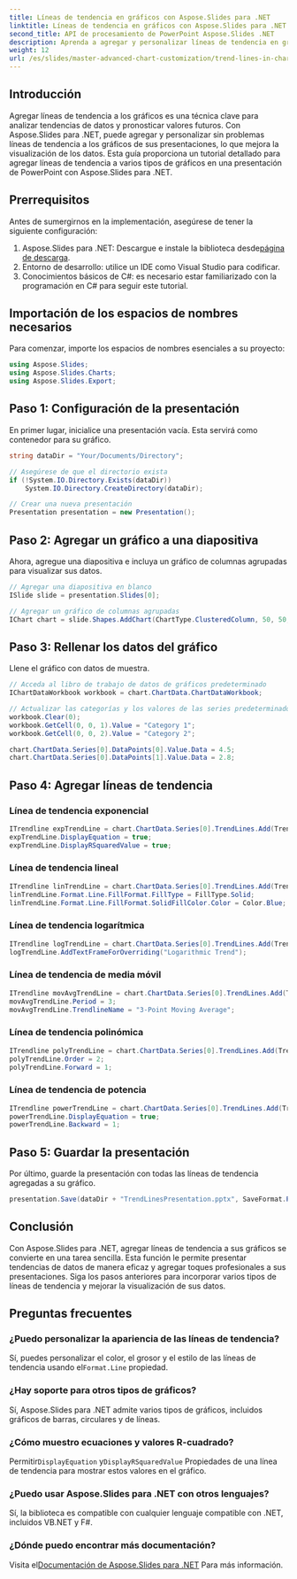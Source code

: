 ```yaml
---
title: Líneas de tendencia en gráficos con Aspose.Slides para .NET
linktitle: Líneas de tendencia en gráficos con Aspose.Slides para .NET
second_title: API de procesamiento de PowerPoint Aspose.Slides .NET
description: Aprenda a agregar y personalizar líneas de tendencia en gráficos con Aspose.Slides para .NET. Esta guía completa cubre líneas de tendencia exponenciales, lineales, logarítmicas, polinómicas y de promedio móvil para mejorar la visualización de datos.
weight: 12
url: /es/slides/master-advanced-chart-customization/trend-lines-in-charts/
---
```

## Introducción  

Agregar líneas de tendencia a los gráficos es una técnica clave para analizar tendencias de datos y pronosticar valores futuros. Con Aspose.Slides para .NET, puede agregar y personalizar sin problemas líneas de tendencia a los gráficos de sus presentaciones, lo que mejora la visualización de los datos. Esta guía proporciona un tutorial detallado para agregar líneas de tendencia a varios tipos de gráficos en una presentación de PowerPoint con Aspose.Slides para .NET.  

## Prerrequisitos  

Antes de sumergirnos en la implementación, asegúrese de tener la siguiente configuración:  

1.  Aspose.Slides para .NET: Descargue e instale la biblioteca desde[página de descarga](https://releases.aspose.com/slides/net/).  
2. Entorno de desarrollo: utilice un IDE como Visual Studio para codificar.  
3. Conocimientos básicos de C#: es necesario estar familiarizado con la programación en C# para seguir este tutorial.  

## Importación de los espacios de nombres necesarios  

Para comenzar, importe los espacios de nombres esenciales a su proyecto:  

```csharp
using Aspose.Slides;
using Aspose.Slides.Charts;
using Aspose.Slides.Export;
```

## Paso 1: Configuración de la presentación  

En primer lugar, inicialice una presentación vacía. Esta servirá como contenedor para su gráfico.  

```csharp
string dataDir = "Your/Documents/Directory";

// Asegúrese de que el directorio exista
if (!System.IO.Directory.Exists(dataDir))
    System.IO.Directory.CreateDirectory(dataDir);

// Crear una nueva presentación
Presentation presentation = new Presentation();
```

## Paso 2: Agregar un gráfico a una diapositiva  

Ahora, agregue una diapositiva e incluya un gráfico de columnas agrupadas para visualizar sus datos.  

```csharp
// Agregar una diapositiva en blanco
ISlide slide = presentation.Slides[0];

// Agregar un gráfico de columnas agrupadas
IChart chart = slide.Shapes.AddChart(ChartType.ClusteredColumn, 50, 50, 500, 400);
```

## Paso 3: Rellenar los datos del gráfico  

Llene el gráfico con datos de muestra.  

```csharp
// Acceda al libro de trabajo de datos de gráficos predeterminado
IChartDataWorkbook workbook = chart.ChartData.ChartDataWorkbook;

// Actualizar las categorías y los valores de las series predeterminados
workbook.Clear(0);
workbook.GetCell(0, 0, 1).Value = "Category 1";
workbook.GetCell(0, 0, 2).Value = "Category 2";

chart.ChartData.Series[0].DataPoints[0].Value.Data = 4.5;
chart.ChartData.Series[0].DataPoints[1].Value.Data = 2.8;
```

## Paso 4: Agregar líneas de tendencia  

### Línea de tendencia exponencial  

```csharp
ITrendline expTrendLine = chart.ChartData.Series[0].TrendLines.Add(TrendlineType.Exponential);
expTrendLine.DisplayEquation = true;
expTrendLine.DisplayRSquaredValue = true;
```

### Línea de tendencia lineal  

```csharp
ITrendline linTrendLine = chart.ChartData.Series[0].TrendLines.Add(TrendlineType.Linear);
linTrendLine.Format.Line.FillFormat.FillType = FillType.Solid;
linTrendLine.Format.Line.FillFormat.SolidFillColor.Color = Color.Blue;
```

### Línea de tendencia logarítmica  

```csharp
ITrendline logTrendLine = chart.ChartData.Series[0].TrendLines.Add(TrendlineType.Logarithmic);
logTrendLine.AddTextFrameForOverriding("Logarithmic Trend");
```

### Línea de tendencia de media móvil  

```csharp
ITrendline movAvgTrendLine = chart.ChartData.Series[0].TrendLines.Add(TrendlineType.MovingAverage);
movAvgTrendLine.Period = 3;
movAvgTrendLine.TrendlineName = "3-Point Moving Average";
```

### Línea de tendencia polinómica  

```csharp
ITrendline polyTrendLine = chart.ChartData.Series[0].TrendLines.Add(TrendlineType.Polynomial);
polyTrendLine.Order = 2;
polyTrendLine.Forward = 1;
```

### Línea de tendencia de potencia  

```csharp
ITrendline powerTrendLine = chart.ChartData.Series[0].TrendLines.Add(TrendlineType.Power);
powerTrendLine.DisplayEquation = true;
powerTrendLine.Backward = 1;
```

## Paso 5: Guardar la presentación  

Por último, guarde la presentación con todas las líneas de tendencia agregadas a su gráfico.  

```csharp
presentation.Save(dataDir + "TrendLinesPresentation.pptx", SaveFormat.Pptx);
```

## Conclusión  

Con Aspose.Slides para .NET, agregar líneas de tendencia a sus gráficos se convierte en una tarea sencilla. Esta función le permite presentar tendencias de datos de manera eficaz y agregar toques profesionales a sus presentaciones. Siga los pasos anteriores para incorporar varios tipos de líneas de tendencia y mejorar la visualización de sus datos.  

## Preguntas frecuentes  

### ¿Puedo personalizar la apariencia de las líneas de tendencia?  
 Sí, puedes personalizar el color, el grosor y el estilo de las líneas de tendencia usando el`Format.Line` propiedad.  

### ¿Hay soporte para otros tipos de gráficos?  
Sí, Aspose.Slides para .NET admite varios tipos de gráficos, incluidos gráficos de barras, circulares y de líneas.  

### ¿Cómo muestro ecuaciones y valores R-cuadrado?  
 Permitir`DisplayEquation` y`DisplayRSquaredValue` Propiedades de una línea de tendencia para mostrar estos valores en el gráfico.  

### ¿Puedo usar Aspose.Slides para .NET con otros lenguajes?  
Sí, la biblioteca es compatible con cualquier lenguaje compatible con .NET, incluidos VB.NET y F#.  

### ¿Dónde puedo encontrar más documentación?  
 Visita el[Documentación de Aspose.Slides para .NET](https://reference.aspose.com/slides/net/) Para más información.